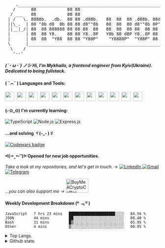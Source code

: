 <pre>
    ._________________________________________________________________________.
   /      88            88 88                                   88     88      \       \\\.  ____  .///
  / ___   88            88 88                                   88     88   ___ \       \ .-'    '-. / 
 | /   \. 8888b.  .db.  88 88 .d88b.   88  88  88 .d88b. 88d888 88  .d888  /   \ |   ./-./.'\__/\__/'.\ 
 ||\_.  | 88 "8b d8  8b 88 88 d8""8b   88  88  88 d8""8b 8P"    88 d8" 88 |  ._/||  <   |:<__><__><__>:|=--
 ||__|_/| 88  88 888888 88 88 88  88   88  88  88 88  88 88     88 88  88 |\_|__||   '\-'\'./  \/  \.'/
 |      | 88  88 Y8.    88 88 Y8..8P   Y8b 88 d8P Y8..8P 88     88 Y8b 88 |      |       / '-.____.-' \
 |      | 88  88  "Y88  88 88 "Y88P"    "Y8888P"  "Y88P" 88     88  "Y888 |      |      ///'        '\\\
 \      |_________________________________________________________________|      /
  \    /                                                                   \    / 
   '--'                                                                     '--'      
</pre>

##### ( ´◔ ω◔`) ノシ Hi, I'm Mykhailo, a frontend engineer from Kyiv(Ukraine). Dedicated to being fullstack.

#### ( ˇ෴ˇ ) Languages and Tools:
<span><img src="https://cdn.jsdelivr.net/gh/devicons/devicon@latest/icons/html5/html5-plain.svg" width="30px"></span>&nbsp;
<span><img src="https://cdn.jsdelivr.net/gh/devicons/devicon@latest/icons/css3/css3-plain.svg" width="30px"></span>&nbsp;
<span><img src="https://cdn.jsdelivr.net/gh/devicons/devicon@latest/icons/sass/sass-original.svg" width="30px"></span>&nbsp;
<span><img src="https://cdn.jsdelivr.net/gh/devicons/devicon@latest/icons/javascript/javascript-original.svg" width="30px"></span>&nbsp;
<span><img src="https://cdn.jsdelivr.net/gh/devicons/devicon@latest/icons/git/git-original.svg" width="30px"></span>&nbsp;
<span><img src="https://cdn.jsdelivr.net/gh/devicons/devicon@latest/icons/react/react-original.svg" width="30px"></span>&nbsp;
<span><img src="https://cdn.jsdelivr.net/gh/devicons/devicon@latest/icons/redux/redux-original.svg" width="30px"></span>&nbsp;
<span><img src="https://cdn.jsdelivr.net/gh/devicons/devicon@latest/icons/handlebars/handlebars-original.svg" width="30px"></span>&nbsp;
<span><img src="https://cdn.jsdelivr.net/gh/devicons/devicon@latest/icons/materialui/materialui-original.svg" width="30px"></span>&nbsp;
<span><img src="https://cdn.jsdelivr.net/gh/devicons/devicon@latest/icons/npm/npm-original-wordmark.svg" width="30px"></span>&nbsp;
<span><img src="https://cdn.jsdelivr.net/gh/devicons/devicon@latest/icons/ubuntu/ubuntu-plain.svg" width="30px"></span>&nbsp;
<span><img src="https://cdn.jsdelivr.net/gh/devicons/devicon@latest/icons/vscode/vscode-original.svg" width="30px"></span>&nbsp;

#### (⌐⊙_⊙) I'm currently learning:
![TypeScript](https://img.shields.io/badge/TypeScript-007ACC?style=for-the-badge&logo=typescript&logoColor=white)
![Node.js](https://img.shields.io/badge/Node.js-339933?style=for-the-badge&logo=nodedotjs&logoColor=white)
![Express.js](https://img.shields.io/badge/Express.js-000000?style=for-the-badge&logo=express&logoColor=white)
#### ...and solving ヾ(-_- )ゞ
  <a target="_blank" href="https://www.codewars.com/users/identityapproved">
      <img alt="Codewars badge" src="https://www.codewars.com/users/identityapproved/badges/small">
  </a>

#### ᕙ(⇀‸↼‶)ᕗ Opened for new job opportunities.
<i>Take a look at my repositories, and let's get in touch.</i> → 
<a target="_blank" href="https://www.linkedin.com/in/identityapproved">
  <img alt="LinkedIn" src="https://img.shields.io/badge/LinkedIn-0077B5?style=for-the-badge&logo=linkedin&logoColor=white"/>
</a>
<a target="_blank" href="mailto:identityapproved@gmail.com">
  <img alt="Gmail" src="https://img.shields.io/badge/Gmail-D14836?style=for-the-badge&logo=gmail&logoColor=white"/>
</a>
<a target="_blank" href="https://t.me/identityapproved">
  <img alt="Telegram" src="https://img.shields.io/badge/Telegram-lightblue?style=for-the-badge&logo=telegram&logoColor=white"/>
</a>

<i>...you can also support me → </i>
<a href="https://www.buymeacryptocoffee.xyz/0xfca4d13560be38da54c5125e8116424fd150a403" target="_blank">
  <img width="73" height="46" alt="BuyMeACryptoCoffee" src="https://www.buymeacryptocoffee.xyz/_next/image?url=%2F_next%2Fstatic%2Fimage%2Fassets%2Fcryptocoffee.868ce694c22fdd05bad1bfb878731f5d.svg&w=96&q=75"/>
</a>

#### Weekly Development Breakdown (º ﹃ º ) 
<!--START_SECTION:waka-->
```text
JavaScript   7 hrs 23 mins   █████████████████████░░░░   84.56 % 
JSON         44 mins         ██░░░░░░░░░░░░░░░░░░░░░░░   08.40 % 
Bash         31 mins         █▒░░░░░░░░░░░░░░░░░░░░░░░   05.95 % 
Other        4 mins          ▒░░░░░░░░░░░░░░░░░░░░░░░░   00.95 % 
```
<!--END_SECTION:waka-->

<details>
<summary>Top Langs.</summary>
<p align="center">
<img src="https://github-readme-stats.vercel.app/api/top-langs/?username=identityapproved&show_icons=true&theme=github_dark" alt="top-langs" />
</p>
</details>
<details>
<summary>Github stats.</summary>
<p align="center">
<img width="49%" src="https://github-readme-streak-stats.herokuapp.com/?user=identityapproved&theme=tokyonight_duo" />
<img width="49%" src="https://github-readme-stats.vercel.app/api?username=identityapproved&show_icons=true&theme=tokyonight" alt="github-stats" />
</p>
</details>
